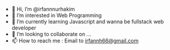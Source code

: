 - 👋 Hi, I’m @irfannnurhakim
- 👀 I’m interested in Web Programming
- 🌱 I’m currently learning Javascript and wanna be fullstack web developer
- 💞️ I’m looking to collaborate on ...
- 📫 How to reach me : Email to irfannh66@gmail.com

<!---
irfannnurhakim/irfannnurhakim is a ✨ special ✨ repository because its `README.md` (this file) appears on your GitHub profile.
You can click the Preview link to take a look at your changes.
--->
